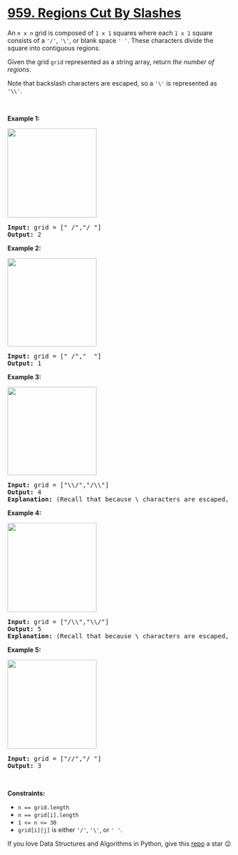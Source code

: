 # [959. Regions Cut By Slashes][title]

<p>An <code>n x n</code> grid is composed of <code>1 x 1</code> squares where each <code>1 x 1</code> square consists of a <code>'/'</code>, <code>'\'</code>, or blank space <code>' '</code>. These characters divide the square into contiguous regions.</p>
<p>Given the grid <code>grid</code> represented as a string array, return <em>the number of regions</em>.</p>
<p>Note that backslash characters are escaped, so a <code>'\'</code> is represented as <code>'\\'</code>.</p>
<p> </p>
<p><strong>Example 1:</strong></p>
<img alt="" src="https://assets.leetcode.com/uploads/2018/12/15/1.png" style="width: 200px; height: 200px;"/>
<pre><strong>Input:</strong> grid = [" /","/ "]
<strong>Output:</strong> 2
</pre>
<p><strong>Example 2:</strong></p>
<img alt="" src="https://assets.leetcode.com/uploads/2018/12/15/2.png" style="width: 200px; height: 198px;"/>
<pre><strong>Input:</strong> grid = [" /","  "]
<strong>Output:</strong> 1
</pre>
<p><strong>Example 3:</strong></p>
<img alt="" src="https://assets.leetcode.com/uploads/2018/12/15/3.png" style="width: 200px; height: 198px;"/>
<pre><strong>Input:</strong> grid = ["\\/","/\\"]
<strong>Output:</strong> 4
<strong>Explanation: </strong>(Recall that because \ characters are escaped, "\\/" refers to \/, and "/\\" refers to /\.)
</pre>
<p><strong>Example 4:</strong></p>
<img alt="" src="https://assets.leetcode.com/uploads/2018/12/15/4.png" style="width: 200px; height: 200px;"/>
<pre><strong>Input:</strong> grid = ["/\\","\\/"]
<strong>Output:</strong> 5
<strong>Explanation: </strong>(Recall that because \ characters are escaped, "\\/" refers to \/, and "/\\" refers to /\.)
</pre>
<p><strong>Example 5:</strong></p>
<img alt="" src="https://assets.leetcode.com/uploads/2018/12/15/5.png" style="width: 200px; height: 200px;"/>
<pre><strong>Input:</strong> grid = ["//","/ "]
<strong>Output:</strong> 3
</pre>
<p> </p>
<p><strong>Constraints:</strong></p>
<ul>
<li><code>n == grid.length</code></li>
<li><code>n == grid[i].length</code></li>
<li><code>1 &lt;= n &lt;= 30</code></li>
<li><code>grid[i][j]</code> is either <code>'/'</code>, <code>'\'</code>, or <code>' '</code>.</li>
</ul>


If you love Data Structures and Algorithms in Python, give this [repo][me] a star :wink:

[title]: https://leetcode.com/problems/regions-cut-by-slashes
[me]: https://github.com/bumblebee211196/awesome-python-leetcode